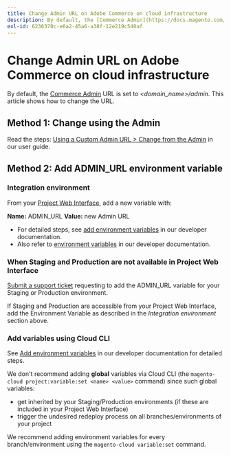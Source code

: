 ```yaml
---
title: Change Admin URL on Adobe Commerce on cloud infrastructure
description: By default, the [Commerce Admin](https://docs.magento.com/m2/ee/user_guide/stores/admin.html) URL is set to *&lt;domain\_name&gt;/admin*. This article shows how to change the URL.
exl-id: 6236370c-e0a2-45a6-a38f-12e219c540af
---
```

# Change Admin URL on Adobe Commerce on cloud infrastructure

By default, the [Commerce Admin](https://experienceleague.adobe.com/docs/commerce-admin/start/admin/admin.html) URL is set to *<domain\_name>/admin*. This article shows how to change the URL.

## Method 1: Change using the Admin

Read the steps: [Using a Custom Admin URL > Change from the Admin](https://experienceleague.adobe.com/docs/commerce-admin/stores-sales/site-store/store-urls.html#use-a-custom-admin-url) in our user guide.

## Method 2: Add ADMIN\_URL environment variable

### Integration environment

From your [Project Web Interface](https://experienceleague.adobe.com/docs/commerce-cloud-service/user-guide/project/overview.html), add a new variable with:

 **Name:** ADMIN\_URL **Value:** new Admin URL

* For detailed steps, see [add environment variables](https://experienceleague.adobe.com/docs/commerce-cloud-service/user-guide/project/overview.html#configure-environment) in our developer documentation.
* Also refer to [environment variables](https://experienceleague.adobe.com/docs/commerce-cloud-service/user-guide/configure/env/stage/variables-admin.html) in our developer documentation.

### When Staging and Production are not available in Project Web Interface

 [Submit a support ticket](/help/help-center-guide/help-center/magento-help-center-user-guide.md#submit-ticket) requesting to add the ADMIN\_URL variable for your Staging or Production environment.

If Staging and Production are accessible from your Project Web Interface, add the Environment Variable as described in the *Integration environment* section above.

### Add variables using Cloud CLI

See [Add environment variables](https://experienceleague.adobe.com/docs/commerce-cloud-service/user-guide/configure/env/stage/variables-admin.html) in our developer documentation for detailed steps.

We don't recommend adding **global** variables via Cloud CLI (the `magento-cloud project:variable:set <name> <value>` command) since such global variables:

* get inherited by your Staging/Production environments (if these are included in your Project Web Interface)
* trigger the undesired redeploy process on all branches/environments of your project

We recommend adding environment variables for every branch/environment using the `magento-cloud variable:set` command.
